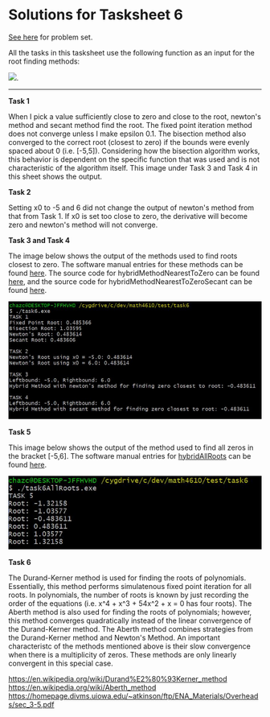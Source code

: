 # Solutions for Tasksheet 6
[See here](https://github.com/jvkoebbe/math4610/blob/master/tasksheets/tasksheet_06/pdf/tasksheet_06.pdf) for problem set.

All the tasks in this tasksheet use the following function as an input for the root finding methods:

<img src="https://render.githubusercontent.com/render/math?math=f(x) = e^{-x^2}sin(4x^2 - 1.0) + 0.051">.

<hr>

**Task 1**

When I pick a value sufficiently close to zero and close to the root, newton's method and secant method find the root. The fixed point iteration method does not converge unless I make epsilon 0.1. The bisection method also converged to the correct root (closest to zero) if the bounds were evenly spaced about 0 (i.e. [-5,5]). Considering how the bisection algorithm works, this behavior is dependent on the specific function that was used and is not characteristic of the algorithm itself. This image under Task 3 and Task 4 in this sheet shows the output.

**Task 2**

Setting x0 to -5 and 6 did not change the output of newton's method from that from Task 1. If x0 is set too close to zero, the derivative will become zero and newton's method will not converge. 

**Task 3 and Task 4**

The image below shows the output of the methods used to find roots closest to zero. The software manual entries for these methods can be found [here](../software_manual/README.md). The source code for hybridMethodNearestToZero can be found [here](../src/hybrid0.cpp), and the source code for hybridMethodNearestToZeroSecant can be found [here](../src/hybrid0secant.cpp).

![](../images/tasksheet6_othertasks.JPG)

**Task 5**

This image below shows the output of the method used to find all zeros in the bracket [-5,6]. The software manual entries for [hybridAllRoots](../src/hybridAllRoots.cpp) can be found [here](../software_manual/README.md).

![](../images/tasksheet6_task5.JPG)

**Task 6**

The Durand-Kerner method is used for finding the roots of polynomials. Essentially, this method performs simulatenous fixed point iteration for all roots. In polynomials, the number of roots is known by just recording the order of the equations (i.e. x^4 + x^3 + 54x^2 + x = 0 has four roots). The Aberth method is also used for finding the roots of polynomials; however, this method converges quadratically instead of the linear convergence of the Durand-Kerner method. The Aberth method combines strategies from the Durand-Kerner method and Newton's Method. An important characteristc of the methods mentioned above is their slow convergence when there is a multiplicity of zeros. These methods are only linearly convergent in this special case.

https://en.wikipedia.org/wiki/Durand%E2%80%93Kerner_method
https://en.wikipedia.org/wiki/Aberth_method
https://homepage.divms.uiowa.edu/~atkinson/ftp/ENA_Materials/Overheads/sec_3-5.pdf




